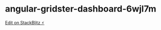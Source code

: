 # angular-gridster-dashboard-6wjl7m

[Edit on StackBlitz ⚡️](https://stackblitz.com/edit/angular-gridster-dashboard-6wjl7m)